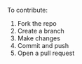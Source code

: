 To contribute:
1. Fork the repo
2. Create a branch
3. Make changes
4. Commit and push
5. Open a pull request
